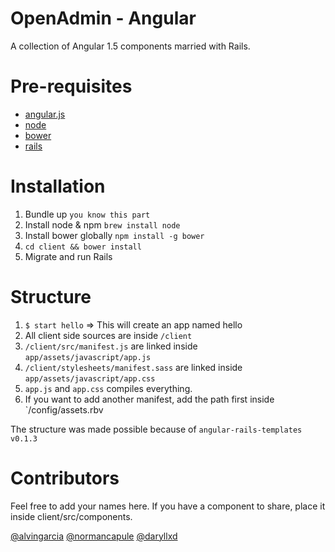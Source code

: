 # OpenAdmin - Angular
A collection of Angular 1.5 components married with Rails.

# Pre-requisites

- [angular.js](https://angularjs.org/)
- [node](https://nodejs.org)
- [bower](http://bower.io/)
- [rails](https://rubyonrails.org)

# Installation

1. Bundle up `you know this part`
2. Install node & npm `brew install node`
3. Install bower globally `npm install -g bower`
4. `cd client && bower install`
5. Migrate and run Rails

# Structure

1. `$ start hello` => This will create an app named hello
2. All client side sources are inside `/client`
2. `/client/src/manifest.js` are linked inside `app/assets/javascript/app.js`
3. `/client/stylesheets/manifest.sass` are linked inside `app/assets/javascript/app.css`
4. `app.js` and `app.css` compiles everything.
5. If you want to add another manifest, add the path first inside `/config/assets.rbv

The structure was made possible because of `angular-rails-templates v0.1.3`

# Contributors

Feel free to add your names here.
If you have a component to share, place it inside client/src/components.

[@alvingarcia](https://github.com/alvingarcia)
[@normancapule](https://github.com/normancapule)
[@daryllxd](https://github.com/daryllxd)
